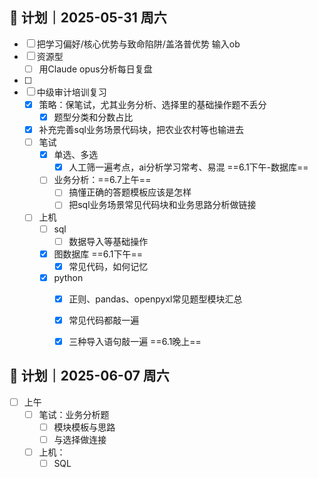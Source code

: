 
## 🧭 计划｜2025-05-31 周六
- [ ] 把学习偏好/核心优势与致命陷阱/盖洛普优势 输入ob  
- [ ] 资源型
	- [ ] 用Claude opus分析每日复盘
- [ ] 
- [ ] 中级审计培训复习
	- [x] 策略：保笔试，尤其业务分析、选择里的基础操作题不丢分
		- [x] 题型分类和分数占比
	- [x] 补充完善sql业务场景代码块，把农业农村等也输进去
	- [ ] 笔试
		- [x] 单选、多选
			- [x] 人工筛一遍考点，ai分析学习常考、易混  ==6.1下午-数据库== 
		- [ ] 业务分析：==6.7上午==
			- [ ] 搞懂正确的答题模板应该是怎样
			- [ ] 把sql业务场景常见代码块和业务思路分析做链接
	- [ ] 上机
		- [ ] sql
			- [ ] 数据导入等基础操作
		- [x] 图数据库  ==6.1下午==
			- [x] 常见代码，如何记忆   
		- [x] python
			- [x] 正则、pandas、openpyxl常见题型模块汇总
			- [x] 常见代码都敲一遍
			- [x] 三种导入语句敲一遍 ==6.1晚上==






## 🧭 计划｜2025-06-07 周六
- [ ] 上午
	- [ ] 笔试：业务分析题
		- [ ] 模块模板与思路
		- [ ] 与选择做连接
	- [ ] 上机：
		- [ ] SQL